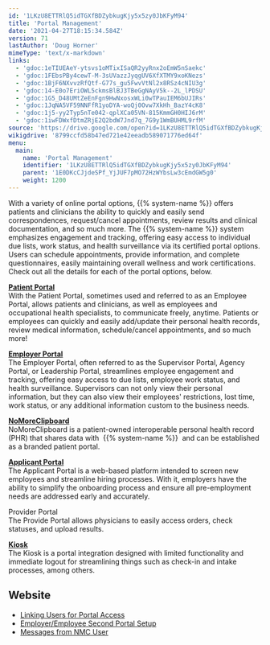 ```yaml
---
id: '1LKzU8ETTRlQ5idTGXfBDZybkugKjy5x5zy0JbKFyM94'
title: 'Portal Management'
date: '2021-04-27T18:15:34.584Z'
version: 71
lastAuthor: 'Doug Horner'
mimeType: 'text/x-markdown'
links:
  - 'gdoc:1eTIUEAeY-ytsvs1oMTixISaQR2yyRnx2oEmW5nSaekc'
  - 'gdoc:1FEbsPBy4cewT-M-3sUVazzJyqgUV6XfXTMY9xoKNezs'
  - 'gdoc:1BjF6NXvvzRfQtf-G77s_gu5FwvVtNl2x8RSz4cNIU3g'
  - 'gdoc:14-E0o7EriOWL5ckmsBlBJ3TBeGgNAyV5k--2L_lPDSU'
  - 'gdoc:1G5_D48UMtZeEnFgn9HwNxosxWLi0wTPauIEM6bUJIRs'
  - 'gdoc:1JqNA5VF59NNFfR1yoDYA-woQj0Ovw7XkHh_BazY4cK8'
  - 'gdoc:1j5-yy2Typ5nTe042-qplXCa05VN-815KmmGH0HIJ6rM'
  - 'gdoc:1iwFDWxfDtmZRjE2Q2bdW7Jnd7q_7G9y1WmBUHML9rfM'
source: 'https://drive.google.com/open?id=1LKzU8ETTRlQ5idTGXfBDZybkugKjy5x5zy0JbKFyM94'
wikigdrive: '8799ccfd58b47ed721e42eeadb589071776ed64f'
menu:
  main:
    name: 'Portal Management'
    identifier: '1LKzU8ETTRlQ5idTGXfBDZybkugKjy5x5zy0JbKFyM94'
    parent: '1E0DKcCJjdeSPf_YjJUF7pMO72HzWYbsLw3cEmdGW5g0'
    weight: 1200
---
```





With a variety of online portal options, {{% system-name %}} offers patients and clinicians the ability to quickly and easily send correspondences, request/cancel appointments, review results and clinical documentation, and so much more. The {{% system-name %}} system emphasizes engagement and tracking, offering easy access to individual due lists, work status, and health surveillance via its certified portal options. Users can schedule appointments, provide information, and complete questionnaires, easily maintaining overall wellness and work certifications. Check out all the details for each of the portal options, below.




[**Patient Portal**](gdoc:1eTIUEAeY-ytsvs1oMTixISaQR2yyRnx2oEmW5nSaekc)  
With the Patient Portal, sometimes used and referred to as an Employee Portal, allows patients and clinicians, as well as employees and occupational health specialists, to communicate freely, anytime. Patients or employees can quickly and easily add/update their personal health records, review medical information, schedule/cancel appointments, and so much more!


[**Employer Portal**](gdoc:1FEbsPBy4cewT-M-3sUVazzJyqgUV6XfXTMY9xoKNezs)  
The Employer Portal, often referred to as the Supervisor Portal, Agency Portal, or Leadership Portal, streamlines employee engagement and tracking, offering easy access to due lists, employee work status, and health surveillance. Supervisors can not only view their personal information, but they can also view their employees' restrictions, lost time, work status, or any additional information custom to the business needs.



[**NoMoreClipboard**](gdoc:1BjF6NXvvzRfQtf-G77s_gu5FwvVtNl2x8RSz4cNIU3g)  
NoMoreClipboard is a patient-owned interoperable personal health record (PHR) that shares data with  {{% system-name %}}  and can be established as a branded patient portal.


[**Applicant Portal**](gdoc:14-E0o7EriOWL5ckmsBlBJ3TBeGgNAyV5k--2L_lPDSU)  
The Applicant Portal is a web-based platform intended to screen new employees and streamline hiring processes. With it, employers have the ability to simplify the onboarding process and ensure all pre-employment needs are addressed early and accurately.



Provider Portal  
The Provide Portal allows physicians to easily access orders, check statuses, and upload results.


[**Kiosk**](gdoc:1G5_D48UMtZeEnFgn9HwNxosxWLi0wTPauIEM6bUJIRs)  
The Kiosk is a portal integration designed with limited functionality and immediate logout for streamlining things such as check-in and intake processes, among others.



  
## Website  




* [Linking Users for Portal Access](gdoc:1JqNA5VF59NNFfR1yoDYA-woQj0Ovw7XkHh_BazY4cK8)
* [Employer/Employee Second Portal Setup](gdoc:1j5-yy2Typ5nTe042-qplXCa05VN-815KmmGH0HIJ6rM)
* [Messages from NMC User](gdoc:1iwFDWxfDtmZRjE2Q2bdW7Jnd7q_7G9y1WmBUHML9rfM)
